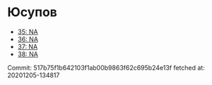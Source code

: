 # Юсупов
- [35: NA](35.md)
- [36: NA](36.md)
- [37: NA](37.md)
- [38: NA](38.md)

Commit: 517b75f1b642103f1ab00b9863f62c695b24e13f
 fetched at: 20201205-134817
